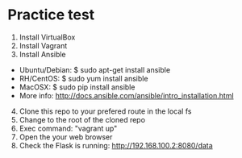 # Practice test 

1. Install VirtualBox
2. Install Vagrant
3. Install Ansible
* Ubuntu/Debian: $ sudo apt-get install ansible
* RH/CentOS: $ sudo yum install ansible
* MacOSX: $ sudo pip install ansible
* More info: http://docs.ansible.com/ansible/intro_installation.html
4. Clone this repo to your prefered route in the local fs
5. Change to the root of the cloned repo
6. Exec command: "vagrant up"
7. Open the your web browser
8. Check the Flask is running: http://192.168.100.2:8080/data

